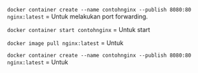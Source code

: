 `docker container create --name contohnginx --publish 8080:80 nginx:latest` = Untuk melakukan port forwarding.

`docker container start contohnginx` = Untuk start

`docker image pull nginx:latest` = Untuk

`docker container create --name contohnginx --publish 8080:80 nginx:latest` = Untuk
